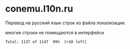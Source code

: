 # conemu.l10n.ru

Перевод на русский язык строк из файла локализации.

многие строки не помещаются в интерфейсе

```
Total: 1137 of 1147  99%  [+10 left]
```
